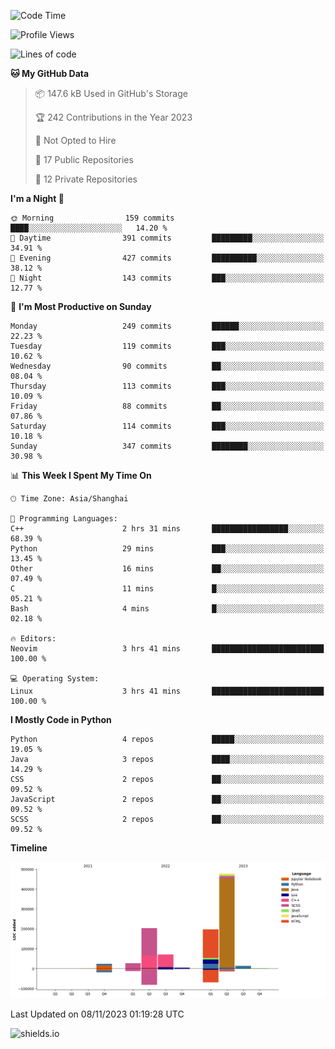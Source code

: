 <!--START_SECTION:waka-->
![Code Time](http://img.shields.io/badge/Code%20Time-349%20hrs%2050%20mins-blue)

![Profile Views](http://img.shields.io/badge/Profile%20Views-0-blue)

![Lines of code](https://img.shields.io/badge/From%20Hello%20World%20I%27ve%20Written-1.0%20million%20lines%20of%20code-blue)

**🐱 My GitHub Data** 

> 📦 147.6 kB Used in GitHub's Storage 
 > 
> 🏆 242 Contributions in the Year 2023
 > 
> 🚫 Not Opted to Hire
 > 
> 📜 17 Public Repositories 
 > 
> 🔑 12 Private Repositories 
 > 
**I'm a Night 🦉** 

```text
🌞 Morning                159 commits         ████░░░░░░░░░░░░░░░░░░░░░   14.20 % 
🌆 Daytime                391 commits         █████████░░░░░░░░░░░░░░░░   34.91 % 
🌃 Evening                427 commits         ██████████░░░░░░░░░░░░░░░   38.12 % 
🌙 Night                  143 commits         ███░░░░░░░░░░░░░░░░░░░░░░   12.77 % 
```
📅 **I'm Most Productive on Sunday** 

```text
Monday                   249 commits         ██████░░░░░░░░░░░░░░░░░░░   22.23 % 
Tuesday                  119 commits         ███░░░░░░░░░░░░░░░░░░░░░░   10.62 % 
Wednesday                90 commits          ██░░░░░░░░░░░░░░░░░░░░░░░   08.04 % 
Thursday                 113 commits         ███░░░░░░░░░░░░░░░░░░░░░░   10.09 % 
Friday                   88 commits          ██░░░░░░░░░░░░░░░░░░░░░░░   07.86 % 
Saturday                 114 commits         ███░░░░░░░░░░░░░░░░░░░░░░   10.18 % 
Sunday                   347 commits         ████████░░░░░░░░░░░░░░░░░   30.98 % 
```


📊 **This Week I Spent My Time On** 

```text
🕑︎ Time Zone: Asia/Shanghai

💬 Programming Languages: 
C++                      2 hrs 31 mins       █████████████████░░░░░░░░   68.39 % 
Python                   29 mins             ███░░░░░░░░░░░░░░░░░░░░░░   13.45 % 
Other                    16 mins             ██░░░░░░░░░░░░░░░░░░░░░░░   07.49 % 
C                        11 mins             █░░░░░░░░░░░░░░░░░░░░░░░░   05.21 % 
Bash                     4 mins              █░░░░░░░░░░░░░░░░░░░░░░░░   02.18 % 

🔥 Editors: 
Neovim                   3 hrs 41 mins       █████████████████████████   100.00 % 

💻 Operating System: 
Linux                    3 hrs 41 mins       █████████████████████████   100.00 % 
```

**I Mostly Code in Python** 

```text
Python                   4 repos             █████░░░░░░░░░░░░░░░░░░░░   19.05 % 
Java                     3 repos             ████░░░░░░░░░░░░░░░░░░░░░   14.29 % 
CSS                      2 repos             ██░░░░░░░░░░░░░░░░░░░░░░░   09.52 % 
JavaScript               2 repos             ██░░░░░░░░░░░░░░░░░░░░░░░   09.52 % 
SCSS                     2 repos             ██░░░░░░░░░░░░░░░░░░░░░░░   09.52 % 
```



**Timeline**

![Lines of Code chart](https://raw.githubusercontent.com/kopp4/kopp4/main/assets/bar_graph.png)


 Last Updated on 08/11/2023 01:19:28 UTC
<!--END_SECTION:waka-->
![shields.io](https://img.shields.io/github/commit-activity/w/kopp4/kopp4?color=g&label=abusing%20bot&style=flat-square)
